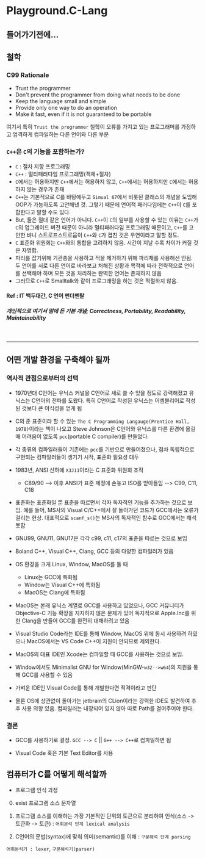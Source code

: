 # Playground.C-Lang

## 들어가기전에...

## 철학

### C99 Rationale

 - Trust the programmer
 - Don't prevent the programmer from doing what needs to be done
 - Keep the language small and simple
 - Provide only one way to do an operation
 - Make it fast, even if it is not guaranteed to be portable

여기서 특히 `Trust the programmer` 철학이 오류를 가지고 있는 프로그래머를 가정하고 엄격하게 컴파일하는 다른 언어와 다른 부분

### `C++`은 `C`의 기능을 포함하는가?

 - `C` : 절차 지향 프로그래밍
 - `C++` : 멀티패러다임 프로그래밍(객체+절차)
 - `C`에서는 허용하지만 `C++`에서는 허용하지 않고, `C++`에서는 허용하지만 `C`에서는 허용하지 않는 경우가 존재
 - `C++`는 기본적으로 C를 바탕에두고 `Simual 67`에서 비롯된 클래스의 개념을 도입해 OOP가 가능하도록 고안해낸 것. 그렇기 때문에 언어적 패러다임에는 `C++`이 `C`를 포함한다고 말할 수도 있다.
 - But, 둘은 절대 같은 언어가 아니다. `C++`이 `C`의 일부를 사용할 수 있는 이유는 `C++`가 `C`의 업그레이드 버전 때문이 아니라 멀티패러다임 프로그래밍 때문이고, `C++`를 고안한 뱌니 스트로프스트로웁이 `C++`와 `C`가 겹친 것은 우연이라고 말할 정도.
 - `C` 표준화 위원회는 `C++`와의 통합을 고려하지 않음. 시간이 지날 수록 차이가 커질 것은 자명함.
 - 파리를 잡기위해 기관총을 사용하고 적을 제거하기 위해 파리채를 사용해선 안됨. 두 언어를 서로 다른 언어로 바라보고 처해진 상황과 목적에 따라 전략적으로 언어를 선택해야 하며 모든 것을 처리하는 완벽한 언어는 존재하지 않음
 - 그러므로 `C++`로 Smalltalk와 같이 프로그래밍을 하는 것은 적절하지 않음.

#### Ref : IT 백두대간, C 언어 펀더멘탈

##### 개인적으로 여기서 맘에 든 기본 개념; Correctness, Portability, Readability, Maintainability

<br>
<hr>

## 어떤 개발 환경을 구축해야 될까

### 역사적 관점으로부터의 선택
 - 1970년대 C언어는 유닉스 커널을 C언어로 새로 쓸 수 있을 정도로 강력해졌고 유닉스는 C언어의 전파를 도왔다. 특히 C언어로 작성된 유닉스는 어셈블리어로 작성된 것보다 큰 이식성을 얻게 됨 

 - C의 준 표준이라 할 수 있는 `The C Programming Langauge(Prentice Hall, 1978)`이라는 책이 나오고 Steve Johnson은 C언어와 유닉스를 다른 환경에 옮길 때 어려움이 없도록 `pcc`(portable C compiler)를 만들었다.

 - 각 종류의 컴파일러들이 기존에는 `pcc`를 기반으로 만들어졌으나, 점차 독립적으로 구현되는 컴파일러들이 생기기 시작, 표준화 필요성 대두

 - 1983년, ANSI 산하에 `X3J11`이라는 C 표준화 위원회 조직
   - C89/90 --> 이후 ANSI가 표준 제정에 손놓고 ISO를 받아들임 --> C99, C11, C18

 - 표준화는 표준화일 뿐 표준을 따르면서 각자 독자적인 기능을 추가하는 것으로 보임. 예를 들어, MS사의 Visual C/C++에서 잘 돌아가던 코드가 GCC에서는 오류가 걸리는 현상. 대표적으로 `scanf_s()`는 MS사의 독자적인 함수로 GCC에서는 해석 못함

 - GNU99, GNU11, GNU17은 각각 c99, c11, c17의 표준을 따르는 것으로 보임

 - Boland C++, Visual C++, Clang, GCC 등의 다양한 컴파일러가 있음

 - OS 환경을 크게 Linux, Window, MacOS를 둘 때
    - Linux는 GCC에 특화됨
    - Window는 Visual C++에 특화됨
    - MacOS는 Clang에 특화됨

 - MacOS는 본래 유닉스 계열로 GCC를 사용하고 있었으나, GCC 커뮤니티가 Objective-C 기능 확장을 지지하지 않은 문제가 있어 독자적으로 Apple.Inc를 위한 Clang을 만들어 GCC를 완전히 대채하려고 있음

 - Visual Studio Code라는 IDE를 통해 Window, MacOS 위에 동시 사용하려 하였으나 MacOS에서는 VS Code C++이 지원이 안되므로 제외한다.

 - MacOS의 대표 IDE인 Xcode는 컴파일할 때 GCC를 사용하는 것으로 보임.

 - Window에서도 Minimalist GNU for Window(MinGW-`w32-->w64`)의 지원을 통해 GCC를 사용할 수 있음

 - 가벼운 IDE인 Visual Code를 통해 개발한다면 적격이라고 판단

 - 물론 OS에 상관없이 돌아가는 jetbrain의 CLion이라는 강력한 IDE도 발견하여 추후 사용 의향 있음. 컴파일러는 내장되어 있지 않아 따로 Path를 걸어주어야 한다.

### 결론

 - GCC를 사용하기로 결정. `GCC --> C` || `G++ --> C++`로 컴파일하면 됨

 - Visual Code 혹은 기본 Text Editor를 사용


## 컴퓨터가 C를 어떻게 해석할까

 - 프로그램 인식 과정

0. exist 프로그램 소스 문자열

1. 프로그램 소스를 이해하는 가장 기본적인 단위의 토큰으로 분리하여 인식(소스 -> 토큰화 -> 토큰) : `어휘분석 단계 lexical analysis`

2. C언어의 문법(syntax)에 맞춰 의미(semantic)를 이해 : `구문해석 단계 parsing`

`어휘분석기 : lexer`, `구문해석기(parser)`

